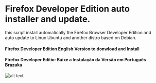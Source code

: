 # Firefox Developer Edition auto installer and update.
this script install automatically the Firefox Browser Developer Edition and auto update to Linux Ubuntu and another distro based on Debian.



####  Firefox Developer Edition English Version to donwload and Install

####  Firefox Developer Editio: Baixe a Instalação da Versão em Português Brazuka


![alt text](https://github.com/atorresbr/firefox-developer-sh/blob/main/img/firefox-developer-edition-installer-and-update-to-linux.jpg)
